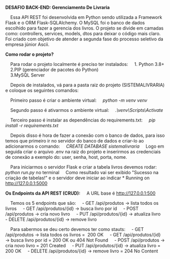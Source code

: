**DESAFIO BACK-END: Gerenciamento De Livraria**

    Essa API REST foi desenvolvida em Python sendo utilizada a Framework Flask e o ORM Flask-SQLAlchemy. O MySQL foi o banco de dados escolhido para fazer a gerencia dos livros. O projeto se divide em camadas como: controllers, services, models, dtos para deixar o código mais claro. Foi criado com objetivo de atender a segunda fase do processo seletivo da empresa júnior Ascii. 

**Como rodar o projeto?**

    Para rodar o projeto localmente é preciso ter instalados:
    1. Python 3.8+   
    2.PIP (gerenciador de pacotes do Python)  
    3.MySQL Server  

    Depois de instalados, vá para a pasta raiz do projeto (SISTEMALIVRARIA) e coloque os seguintes comandos:

    Primeiro passo é criar o ambiente virtual:
    *python -m venv venv*

    Segundo passo é ativarmos o ambiente virtual:
    *.\venv\Scripts\Activate*

    Terceiro passo é instalar as dependências do requirements.txt:
    *pip install -r requirements.txt*

    Depois disso é hora de fazer a conexão com o banco de dados, para isso temos que primeiro ir no servidor do banco de dados e criar-lo ao adicionarmos o comando: 
    *CREATE DATABASE sistemalivraria*
    Logo em seguida criar o arquivo .env na raiz do projeto e inserirmos as credenciais de conexão a exemplo do: user, senha, host, porta, nome.

    Para iniciarmos o servidor Flask e criar a tabela livros devemos rodar: *python run.py* no terminal
    Como resultado vai ser exibido "Sucesso na criação de tabelas!" e o servidor deve iniciar ao indicar * Running on http://127.0.0.1:5000

**Os Endpoints da API REST (CRUD):**
    A URL base é http://127.0.0.1:500

    Temos os 5 endpoints que são:
    - GET /api/produtos → lista todos os livros
    - GET /api/produtos/{id} → busca livro por id
    - POST /api/produtos → cria novo livro
    - PUT /api/produtos/{id} → atualiza livro
    - DELETE /api/produtos/{id} → remove livro

    Para sabermos se deu certo devemos ter como stauts:
    - GET /api/produtos → lista todos os livros =  200 OK
    - GET /api/produtos/{id} → busca livro por id = 200 OK ou 404 Not Found
    - POST /api/produtos → cria novo livro = 201 Created
    - PUT /api/produtos/{id} → atualiza livro = 200 OK
    - DELETE /api/produtos/{id} → remove livro = 204 No Content

  
